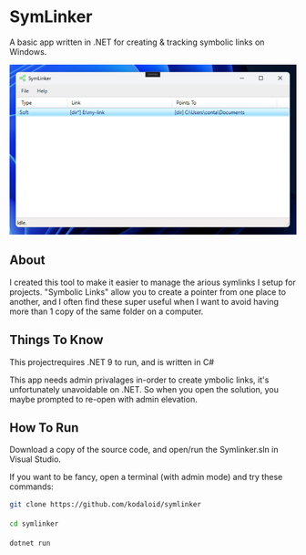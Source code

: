 # SymLinker

A basic app written in .NET for creating & tracking symbolic links on Windows.

<img src="screenshot.png" alt="Screenshot" />

## About

I created this tool to make it easier to manage the arious symlinks I setup for projects. "Symbolic Links" allow you to create a pointer from one place to another, and I often find these super useful when I want to avoid having more than 1 copy of the same folder on a computer.

## Things To Know 

This projectrequires .NET 9 to run, and is written in C#

This app needs admin privalages in-order to create ymbolic links, it's unfortunately unavoidable on .NET. So when you open the solution, you maybe prompted to re-open with admin elevation.

## How To Run

Download a copy of the source code, and open/run the Symlinker.sln in Visual Studio.

If you want to be fancy, open a terminal (with admin mode) and try these commands:

```bash
git clone https://github.com/kodaloid/symlinker

cd symlinker

dotnet run
```